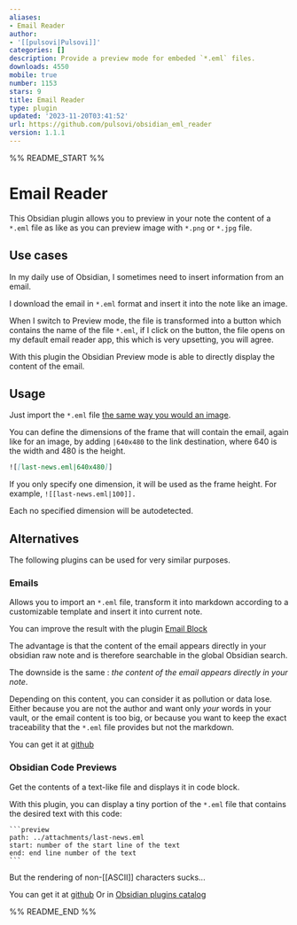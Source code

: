 ```yaml
---
aliases:
- Email Reader
author:
- '[[pulsovi|Pulsovi]]'
categories: []
description: Provide a preview mode for embeded `*.eml` files.
downloads: 4550
mobile: true
number: 1153
stars: 9
title: Email Reader
type: plugin
updated: '2023-11-20T03:41:52'
url: https://github.com/pulsovi/obsidian_eml_reader
version: 1.1.1
---
```


%% README_START %%

# Email Reader

This Obsidian plugin allows you to preview in your note the content of a `*.eml` file as like as you can preview image with `*.png` or `*.jpg` file.

## Use cases

In my daily use of Obsidian, I sometimes need to insert information from an email.

I download the email in `*.eml` format and insert it into the note like an image.

When I switch to Preview mode, the file is transformed into a button which contains the name of the file `*.eml`, if I click on the button, the file opens on my default email reader app, this which is very upsetting, you will agree.

With this plugin the Obsidian Preview mode is able to directly display the content of the email.

## Usage

Just import the `*.eml` file [the same way you would an image](https://help.obsidian.md/Linking+notes+and+files/Embedding+files).

You can define the dimensions of the frame that will contain the email, again like for an image, by adding `|640x480` to the link destination, where 640 is the width and 480 is the height.

```md
![[last-news.eml|640x480]]
```

If you only specify one dimension, it will be used as the frame height. For example, `![[last-news.eml|100]].`

Each no specified dimension will be autodetected.

## Alternatives

The following plugins can be used for very similar purposes.

### Emails

Allows you to import an `*.eml` file, transform it into markdown according to a customizable template and insert it into current note.

You can improve the result with the plugin [Email Block](obsidian://show-plugin?id=email-block-plugin)

The advantage is that the content of the email appears directly in your obsidian raw note and is therefore searchable in the global Obsidian search.

The downside is the same : _the content of the email appears directly in your note_.

Depending on this content, you can consider it as pollution or data lose. 
Either because you are not the author and want only _your_ words in your vault, or the email content is too big, or because you want to keep the exact traceability that the `*.eml` file provides but not the markdown.

You can get it at [github](https://github.com/SkepticMystic/email-templates)

### Obsidian Code Previews

Get the contents of a text-like file and displays it in code block.

With this plugin, you can display a tiny portion of the `*.eml` file that contains the desired text with this code:

````
```preview
path: ../attachments/last-news.eml
start: number of the start line of the text
end: end line number of the text
```
````

But the rendering of non-[[ASCII]] characters sucks...

You can get it at [github](https://github.com/zjhcn/obsidian-code-preview)
Or in [Obsidian plugins catalog](obsidian://show-plugin?id=obsidian-code-preview)


%% README_END %%